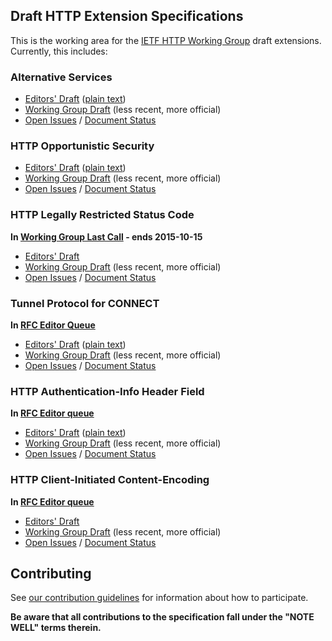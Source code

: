 ## Draft HTTP Extension Specifications

This is the working area for the [IETF HTTP Working Group](https://httpwg.github.io/) draft extensions. Currently, this includes:

### Alternative Services
* [Editors' Draft](https://httpwg.github.io/http-extensions/alt-svc.html) ([plain text](https://httpwg.github.io/http-extensions/alt-svc.txt))
* [Working Group Draft](https://tools.ietf.org/html/draft-ietf-httpbis-alt-svc) (less recent, more official)
* [Open Issues](https://github.com/httpwg/http-extensions/issues?q=is%3Aopen+is%3Aissue+label%3Aalt-svc) / [Document Status](https://datatracker.ietf.org/doc/draft-ietf-httpbis-alt-svc/)

### HTTP Opportunistic Security
* [Editors' Draft](https://httpwg.github.io/http-extensions/encryption.html) ([plain text](https://httpwg.github.io/http-extensions/encryption.txt))
* [Working Group Draft](https://tools.ietf.org/html/draft-ietf-httpbis-http2-encryption) (less recent, more official)
* [Open Issues](https://github.com/httpwg/http-extensions/issues?q=is%3Aopen+is%3Aissue+label%3Aopp-sec) / [Document Status](https://datatracker.ietf.org/doc/draft-ietf-httpbis-http2-encryption/)

### HTTP Legally Restricted Status Code

**In [Working Group Last Call](http://www.w3.org/mid/0E5383DD-927C-493F-90C4-4A9C7CB93308@mnot.net) - ends 2015-10-15**

* [Editors' Draft](https://httpwg.github.io/http-extensions/draft-ietf-httpbis-legally-restricted-status.html)
* [Working Group Draft](https://tools.ietf.org/html/draft-ietf-httpbis-legally-restricted-status) (less recent, more official)
* [Open Issues](https://github.com/httpwg/http-extensions/issues?q=is%3Aopen+is%3Aissue+label%3A451) / [Document Status](https://datatracker.ietf.org/doc/draft-ietf-httpbis-legally-restricted-status/)

### Tunnel Protocol for CONNECT

**In [RFC Editor Queue](http://www.rfc-editor.org/queue2.html#draft-ietf-httpbis-tunnel-protocol)**

* [Editors' Draft](https://httpwg.github.io/http-extensions/tunnel-protocol.html) ([plain text](https://httpwg.github.io/http-extensions/tunnel-protocol.txt))
* [Working Group Draft](https://tools.ietf.org/html/draft-ietf-httpbis-tunnel-protocol) (less recent, more official)
* [Open Issues](https://github.com/httpwg/http-extensions/issues?q=is%3Aopen+is%3Aissue+label%3Atunnel-proto) / [Document Status](https://datatracker.ietf.org/doc/draft-ietf-httpbis-tunnel-protocol/)

### HTTP Authentication-Info Header Field

**In [RFC Editor queue](http://www.rfc-editor.org/queue2.html#draft-ietf-httpbis-auth-info)**

* [Editors' Draft](https://httpwg.github.io/http-extensions/draft-ietf-httpbis-auth-info.html) ([plain text](https://httpwg.github.io/http-extensions/draft-ietf-httpbis-auth-info.txt))
* [Working Group Draft](https://tools.ietf.org/html/draft-ietf-httpbis-auth-info) (less recent, more official)
* [Open Issues](https://github.com/httpwg/http-extensions/issues?q=is%3Aopen+is%3Aissue+label%3Aauth-info) / [Document Status](https://datatracker.ietf.org/doc/draft-ietf-httpbis-auth-info/)

### HTTP Client-Initiated Content-Encoding

**In [RFC Editor queue](https://www.rfc-editor.org/queue2.html#draft-ietf-httpbis-cice)**

* [Editors' Draft](https://httpwg.github.io/http-extensions/draft-ietf-httpbis-cice.html)
* [Working Group Draft](https://tools.ietf.org/html/draft-ietf-httpbis-cice) (less recent, more official)
* [Open Issues](https://github.com/httpwg/http-extensions/issues?q=is%3Aopen+is%3Aissue+label%3Acice) / [Document Status](https://datatracker.ietf.org/doc/draft-ietf-httpbis-cice/)


## Contributing

See [our contribution guidelines](CONTRIBUTING.md) for information about how to
participate.

**Be aware that all contributions to the specification fall under the "NOTE WELL" terms therein.**



